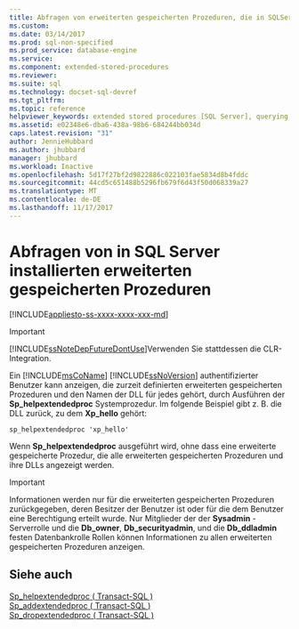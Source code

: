 ```yaml
---
title: Abfragen von erweiterten gespeicherten Prozeduren, die in SQLServer installierten | Microsoft Docs
ms.custom: 
ms.date: 03/14/2017
ms.prod: sql-non-specified
ms.prod_service: database-engine
ms.service: 
ms.component: extended-stored-procedures
ms.reviewer: 
ms.suite: sql
ms.technology: docset-sql-devref
ms.tgt_pltfrm: 
ms.topic: reference
helpviewer_keywords: extended stored procedures [SQL Server], querying
ms.assetid: e02348e6-dba6-438a-98b6-684244bb034d
caps.latest.revision: "31"
author: JennieHubbard
ms.author: jhubbard
manager: jhubbard
ms.workload: Inactive
ms.openlocfilehash: 5d17f27bf2d9822886c022103fae5834d8b4fddc
ms.sourcegitcommit: 44cd5c651488b5296fb679f6d43f50d068339a27
ms.translationtype: MT
ms.contentlocale: de-DE
ms.lasthandoff: 11/17/2017
---
```

# <a name="querying-extended-stored-procedures-installed-in-sql-server"></a>Abfragen von in SQL Server installierten erweiterten gespeicherten Prozeduren
[!INCLUDE[appliesto-ss-xxxx-xxxx-xxx-md](../../includes/appliesto-ss-xxxx-xxxx-xxx-md.md)]
    
> [!IMPORTANT]  
>  [!INCLUDE[ssNoteDepFutureDontUse](../../includes/ssnotedepfuturedontuse-md.md)]Verwenden Sie stattdessen die CLR-Integration.  
  
 Ein [!INCLUDE[msCoName](../../includes/msconame-md.md)] [!INCLUDE[ssNoVersion](../../includes/ssnoversion-md.md)] authentifizierter Benutzer kann anzeigen, die zurzeit definierten erweiterten gespeicherten Prozeduren und den Namen der DLL für jedes gehört, durch Ausführen der **Sp_helpextendedproc** Systemprozedur. Im folgende Beispiel gibt z. B. die DLL zurück, zu dem **Xp_hello** gehört:  
  
```  
sp_helpextendedproc 'xp_hello'  
```  
  
 Wenn **Sp_helpextendedproc** ausgeführt wird, ohne dass eine erweiterte gespeicherte Prozedur, die alle erweiterten gespeicherten Prozeduren und ihre DLLs angezeigt werden.  
  
> [!IMPORTANT]  
>  Informationen werden nur für die erweiterten gespeicherten Prozeduren zurückgegeben, deren Besitzer der Benutzer ist oder für die dem Benutzer eine Berechtigung erteilt wurde. Nur Mitglieder der der **Sysadmin** -Serverrolle und die **Db_owner**, **Db_securityadmin**, und die **Db_ddladmin** festen Datenbankrolle Rollen können Informationen zu allen erweiterten gespeicherten Prozeduren anzeigen.  
  
## <a name="see-also"></a>Siehe auch  
 [Sp_helpextendedproc &#40; Transact-SQL &#41;](../../relational-databases/system-stored-procedures/sp-helpextendedproc-transact-sql.md)   
 [Sp_addextendedproc &#40; Transact-SQL &#41;](../../relational-databases/system-stored-procedures/sp-addextendedproc-transact-sql.md)   
 [Sp_dropextendedproc &#40; Transact-SQL &#41;](../../relational-databases/system-stored-procedures/sp-dropextendedproc-transact-sql.md)  
  
  

